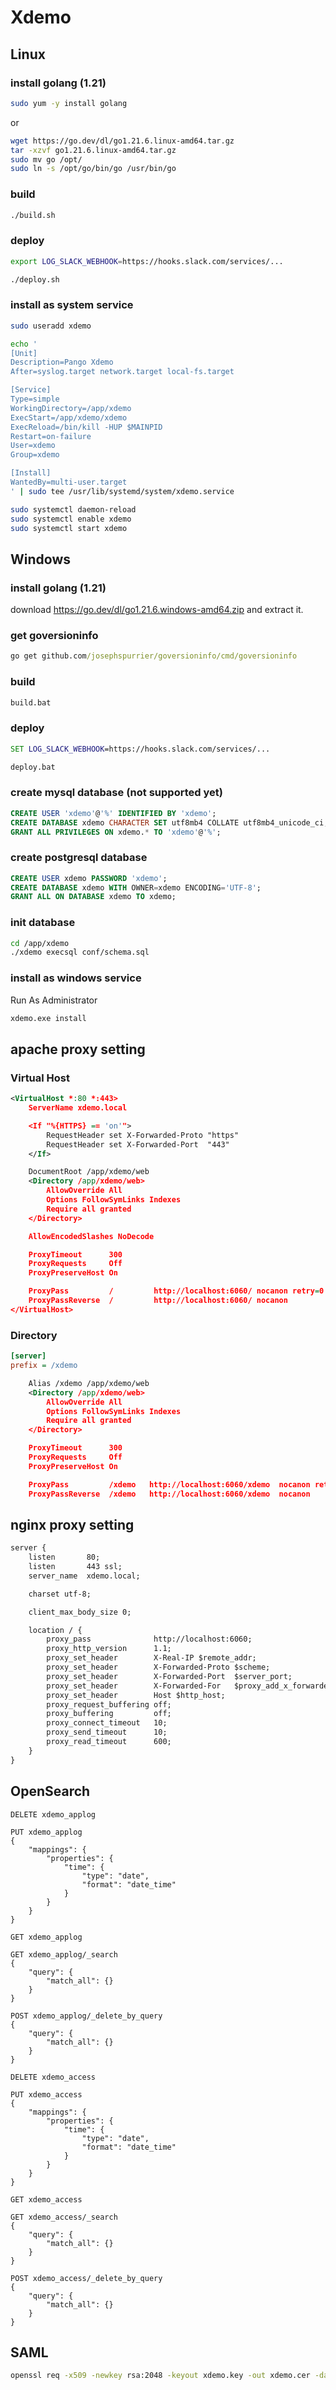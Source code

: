 # Xdemo

## Linux

### install golang (1.21)
```sh
sudo yum -y install golang
```

or

```sh
wget https://go.dev/dl/go1.21.6.linux-amd64.tar.gz
tar -xzvf go1.21.6.linux-amd64.tar.gz
sudo mv go /opt/
sudo ln -s /opt/go/bin/go /usr/bin/go
```

### build
```sh
./build.sh
```

### deploy
```sh
export LOG_SLACK_WEBHOOK=https://hooks.slack.com/services/...

./deploy.sh
```

### install as system service
```sh
sudo useradd xdemo

echo '
[Unit]
Description=Pango Xdemo
After=syslog.target network.target local-fs.target

[Service]
Type=simple
WorkingDirectory=/app/xdemo
ExecStart=/app/xdemo/xdemo
ExecReload=/bin/kill -HUP $MAINPID
Restart=on-failure
User=xdemo
Group=xdemo

[Install]
WantedBy=multi-user.target
' | sudo tee /usr/lib/systemd/system/xdemo.service

sudo systemctl daemon-reload
sudo systemctl enable xdemo
sudo systemctl start xdemo
```


## Windows

### install golang (1.21)
download https://go.dev/dl/go1.21.6.windows-amd64.zip and extract it.


### get goversioninfo
```bat
go get github.com/josephspurrier/goversioninfo/cmd/goversioninfo
```

### build
```bat
build.bat
```

### deploy
```bat
SET LOG_SLACK_WEBHOOK=https://hooks.slack.com/services/...

deploy.bat
```

### create mysql database (not supported yet)
```sql
CREATE USER 'xdemo'@'%' IDENTIFIED BY 'xdemo';
CREATE DATABASE xdemo CHARACTER SET utf8mb4 COLLATE utf8mb4_unicode_ci;
GRANT ALL PRIVILEGES ON xdemo.* TO 'xdemo'@'%';
```

### create postgresql database
```sql
CREATE USER xdemo PASSWORD 'xdemo';
CREATE DATABASE xdemo WITH OWNER=xdemo ENCODING='UTF-8';
GRANT ALL ON DATABASE xdemo TO xdemo;
```

### init database
```sh
cd /app/xdemo
./xdemo execsql conf/schema.sql
```

### install as windows service
Run As Administrator

```bat
xdemo.exe install
```


## apache proxy setting

### Virtual Host
```xml
<VirtualHost *:80 *:443>
	ServerName xdemo.local

	<If "%{HTTPS} == 'on'">
		RequestHeader set X-Forwarded-Proto "https"
		RequestHeader set X-Forwarded-Port  "443"
	</If>

	DocumentRoot /app/xdemo/web
	<Directory /app/xdemo/web>
		AllowOverride All
		Options FollowSymLinks Indexes
		Require all granted
	</Directory>

	AllowEncodedSlashes NoDecode

	ProxyTimeout      300
	ProxyRequests     Off
	ProxyPreserveHost On

	ProxyPass         /         http://localhost:6060/ nocanon retry=0
	ProxyPassReverse  /         http://localhost:6060/ nocanon
</VirtualHost>
```

### Directory
```ini
[server]
prefix = /xdemo
```

```xml
	Alias /xdemo /app/xdemo/web
	<Directory /app/xdemo/web>
		AllowOverride All
		Options FollowSymLinks Indexes
		Require all granted
	</Directory>

	ProxyTimeout      300
	ProxyRequests     Off
	ProxyPreserveHost On

	ProxyPass         /xdemo   http://localhost:6060/xdemo  nocanon retry=0
	ProxyPassReverse  /xdemo   http://localhost:6060/xdemo  nocanon
```


## nginx proxy setting
```xml
server {
	listen       80;
	listen       443 ssl;
	server_name  xdemo.local;

	charset utf-8;

	client_max_body_size 0;

	location / {
		proxy_pass              http://localhost:6060;
		proxy_http_version      1.1;
		proxy_set_header        X-Real-IP $remote_addr;
		proxy_set_header        X-Forwarded-Proto $scheme;
		proxy_set_header        X-Forwarded-Port  $server_port;
		proxy_set_header        X-Forwarded-For   $proxy_add_x_forwarded_for;
		proxy_set_header        Host $http_host;
		proxy_request_buffering off;
		proxy_buffering         off;
		proxy_connect_timeout   10;
		proxy_send_timeout      10;
		proxy_read_timeout      600;
	}
}
```

## OpenSearch

```
DELETE xdemo_applog

PUT xdemo_applog
{
	"mappings": {
		"properties": {
			"time": {
				"type": "date",
				"format": "date_time"
			}
		}
	}
}

GET xdemo_applog

GET xdemo_applog/_search
{
	"query": {
		"match_all": {}
	}
}

POST xdemo_applog/_delete_by_query
{
	"query": {
		"match_all": {}
	}
}
```


```
DELETE xdemo_access

PUT xdemo_access
{
	"mappings": {
		"properties": {
			"time": {
				"type": "date",
				"format": "date_time"
			}
		}
	}
}

GET xdemo_access

GET xdemo_access/_search
{
	"query": {
		"match_all": {}
	}
}

POST xdemo_access/_delete_by_query
{
	"query": {
		"match_all": {}
	}
}
```

## SAML
```sh
openssl req -x509 -newkey rsa:2048 -keyout xdemo.key -out xdemo.cer -days 36500 -nodes -subj "/CN=*.xdemo.local"
```
